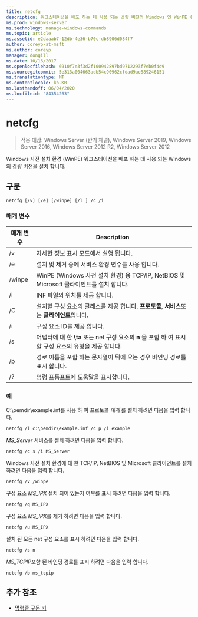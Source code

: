 ```yaml
---
title: netcfg
description: 워크스테이션을 배포 하는 데 사용 되는 경량 버전의 Windows 인 WinPE (Windows 사전 설치 환경)를 설치 하는 netcfg 명령에 대 한 참조 항목입니다.
ms.prod: windows-server
ms.technology: manage-windows-commands
ms.topic: article
ms.assetid: e2daaab7-12db-4e36-b70c-db8906d084f7
author: coreyp-at-msft
ms.author: coreyp
manager: dongill
ms.date: 10/16/2017
ms.openlocfilehash: 6910f7e3f3d2f100942897bd9712293f7eb0f4d9
ms.sourcegitcommit: 5e313a004663adb54c90962cfdad9ae889246151
ms.translationtype: MT
ms.contentlocale: ko-KR
ms.lasthandoff: 06/04/2020
ms.locfileid: "84354263"
---
```

# <a name="netcfg"></a>netcfg

> 적용 대상: Windows Server (반기 채널), Windows Server 2019, Windows Server 2016, Windows Server 2012 R2, Windows Server 2012

Windows 사전 설치 환경 (WinPE) 워크스테이션을 배포 하는 데 사용 되는 Windows의 경량 버전을 설치 합니다.

## <a name="syntax"></a>구문

```
netcfg [/v] [/e] [/winpe] [/l ] /c /i
```

### <a name="parameters"></a>매개 변수

| 매개 변수 | Description |
| --------- | ----------- |
| /v | 자세한 정보 표시 모드에서 실행 됩니다. |
| /e | 설치 및 제거 중에 서비스 환경 변수를 사용 합니다. |
| /winpe | WinPE (Windows 사전 설치 환경) 용 TCP/IP, NetBIOS 및 Microsoft 클라이언트를 설치 합니다. |
| /l | INF 파일의 위치를 제공 합니다. |
| /C | 설치할 구성 요소의 클래스를 제공 합니다. **프로토콜**, **서비스**또는 **클라이언트**입니다. |
| /i | 구성 요소 ID를 제공 합니다. |
| /s | 어댑터에 대 한 **\ta** 또는 net 구성 요소의 **n** 을 포함 하 여 표시할 구성 요소의 유형을 제공 합니다. |
| /b | 경로 이름을 포함 하는 문자열이 뒤에 오는 경우 바인딩 경로를 표시 합니다. |
| /? | 명령 프롬프트에 도움말을 표시합니다. |                                                    |

### <a name="examples"></a>예

C:\oemdir\example.inf를 사용 하 여 프로토콜 *예제* 를 설치 하려면 다음을 입력 합니다.

```
netcfg /l c:\oemdir\example.inf /c p /i example
```

*MS_Server* 서비스를 설치 하려면 다음을 입력 합니다.

```
netcfg /c s /i MS_Server
```

Windows 사전 설치 환경에 대 한 TCP/IP, NetBIOS 및 Microsoft 클라이언트를 설치 하려면 다음을 입력 합니다.

```
netcfg /v /winpe
```

구성 요소 *MS_IPX* 설치 되어 있는지 여부를 표시 하려면 다음을 입력 합니다.

```
netcfg /q MS_IPX
```

구성 요소 *MS_IPX*를 제거 하려면 다음을 입력 합니다.

```
netcfg /u MS_IPX
```

설치 된 모든 net 구성 요소를 표시 하려면 다음을 입력 합니다.

```
netcfg /s n
```

*MS_TCPIP*포함 된 바인딩 경로를 표시 하려면 다음을 입력 합니다.

```
netcfg /b ms_tcpip
```

## <a name="additional-references"></a>추가 참조

- [명령줄 구문 키](command-line-syntax-key.md)

